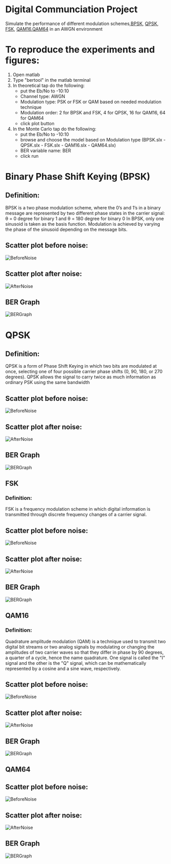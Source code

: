 # Digital Communciation Project
Simulate the performance of different modulation schemes,[BPSK](#a), [QPSK](#b), [FSK](#c), [QAM16](#d),[QAM64](#e) in an AWGN environment 


 # To reproduce the experiments and figures:
 1. Open matlab
 2. Type "bertool" in the matlab terminal
 3. In theoretical tap do the following:
    - put the Eb/No to -10:10
    - Channel type: AWGN
    - Modulation type: PSK or FSK or QAM based on needed modulation technique
    - Modulation order: 2 for BPSK and FSK, 4 for QPSK, 16 for QAM16, 64 for QAM64
    - click plot button
 4. In the Monte Carlo tap do the following:
    - put the Eb/No to -10:10
    - browse and choose the model based on Modulation type (BPSK.slx - QPSK.slx - FSK.slx - QAM16.slx - QAM64.slx)
    - BER variable name: BER
    - click run


# <a id="a"></a>Binary Phase Shift Keying (BPSK)
## Definition: 
BPSK is a two phase modulation scheme, where the 0’s and 1’s in a binary message are represented by two different phase states in the carrier signal: θ = 0 degree for binary 1 and θ = 180 degree for binary 0
In BPSK, only one sinusoid is taken as the basis function. Modulation is achieved by varying the phase of the sinusoid depending on the message bits.


## Scatter plot before noise:
![BeforeNoise](BPSK/beforenoise.png)
## Scatter plot after noise:
![AfterNoise](BPSK/afternoise.png)
## BER Graph
![BERGraph](BPSK/ber.png)


# <a id="b"></a> QPSK
## Definition: 
QPSK is a form of Phase Shift Keying in which two bits are modulated at once, selecting one of four possible carrier phase shifts (0, 90, 180, or 270 degrees). QPSK allows the signal to carry twice as much information as ordinary PSK using the same bandwidth

## Scatter plot before noise:
![BeforeNoise](QPSK/beforenoise.png)
## Scatter plot after noise:
![AfterNoise](QPSK/afternoise.png)
## BER Graph
![BERGraph](QPSK/ber.png)


## <a id="e"></a> FSK
### Definition: 
FSK is a frequency modulation scheme in which digital information is transmitted through discrete frequency changes of a carrier signal.

## Scatter plot before noise:
![BeforeNoise](FSK/beforenoise.png)
## Scatter plot after noise:
![AfterNoise](FSK/afternoise.png)
## BER Graph
![BERGraph](FSK/ber.png)



## <a id="c"></a>QAM16
### Definition: 
Quadrature amplitude modulation (QAM) is a technique used to transmit two digital bit streams or two analog signals by modulating or changing the amplitudes of two carrier waves so that they differ in phase by 90 degrees, a quarter of a cycle, hence the name quadrature. One signal is called the "I" signal and the other is the "Q" signal, which can be mathematically represented by a cosine and a sine wave, respectively.

## Scatter plot before noise:
![BeforeNoise](QAM16/beforenoise.png)
## Scatter plot after noise:
![AfterNoise](QAM16/afternoise.png)
## BER Graph
![BERGraph](QAM16/ber.png)


## <a id="d"></a>QAM64

## Scatter plot before noise:
![BeforeNoise](QAM64/beforenoise.png)
## Scatter plot after noise:
![AfterNoise](QAM64/afternoise.png)
## BER Graph
![BERGraph](QAM64/ber.png)